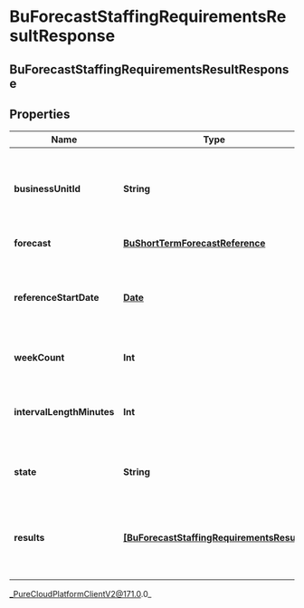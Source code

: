 # BuForecastStaffingRequirementsResultResponse

## BuForecastStaffingRequirementsResultResponse

## Properties

|Name | Type | Description | Notes|
|------------ | ------------- | ------------- | -------------|
| **businessUnitId** | **String** | The ID of the business unit to which the forecast staffing requirements belongs | |
| **forecast** | [**BuShortTermForecastReference**](BuShortTermForecastReference) | The forecast reference | |
| **referenceStartDate** | [**Date**](Date) | The reference start date for interval-based data for this forecast as an ISO-8601 string | |
| **weekCount** | **Int** | The number of weeks in this forecast | |
| **intervalLengthMinutes** | **Int** | The period/interval in minutes for which to aggregate the data | |
| **state** | **String** | The state of the staffing requirements generation | |
| **results** | [**[BuForecastStaffingRequirementsResult]**]([BuForecastStaffingRequirementsResult]) | The forecast staffing requirement results, Will be populated when state &#x3D;&#x3D; &#39;Complete&#39; | [optional] |



_PureCloudPlatformClientV2@171.0.0_
